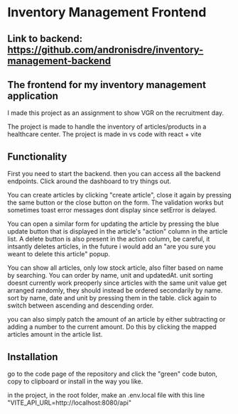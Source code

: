 # Inventory Management Frontend
## Link to backend: https://github.com/andronisdre/inventory-management-backend

## The frontend for my inventory management application
I made this project as an assignment to show VGR on the recruitment day.

The project is made to handle the inventory of articles/products in a healthcare center. The project is made in vs code with react + vite

## Functionality
First you need to start the backend.
then you can access all the backend endpoints. Click around the dashboard to try things out.

You can create articles by clicking "create article", close it again by pressing the same button or the close button on the form.
The validation works but sometimes toast error messages dont display since setError is delayed.

You can open a similar form for updating the article by pressing the blue update button that is displayed in the article's "action" column in the article list.
A delete button is also present in the action column, be careful, it intsantly deletes articles, in the future i would add an "are you sure you weant to delete this article" popup.

You can show all articles, only low stock article, also filter based on name by searching. 
You can order by name, unit and updatedAt. unit sorting doesnt currently work preoperly since articles with the same unit value get arranged randomly, they should instead be ordered secondarily by name.
sort by name, date and unit by pressing them in the table. click again to switch between ascending and descending order.

you can also simply patch the amount of an article by either subtracting or adding a number to the current amount. Do this by clicking the mapped articles amount in the article list.

## Installation
go to the code page of the repository and click the "green" code buton, copy to clipboard or install in the way you like.

in the project, in the root folder, make an .env.local file with this line "VITE_API_URL=http://localhost:8080/api"
